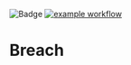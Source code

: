 ![Badge](https://img.shields.io/badge/version-v2.7%E2%80%90k-blue.svg)
[![example workflow](https://github.com/hitesh-temp-account/Breach/actions/workflows/main.yml/badge.svg)](https://github.com/hitesh-temp-account/Breach/actions/workflows/main.yml)

# Breach
